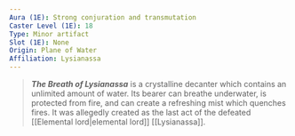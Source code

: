 ```yaml
---
Aura (1E): Strong conjuration and transmutation
Caster Level (1E): 18
Type: Minor artifact
Slot (1E): None
Origin: Plane of Water
Affiliation: Lysianassa
---
```


> ***The Breath of Lysianassa*** is a crystalline decanter which contains an unlimited amount of water. Its bearer can breathe underwater, is protected from fire, and can create a refreshing mist which quenches fires. It was allegedly created as the last act of the defeated [[Elemental lord|elemental lord]] [[Lysianassa]].







